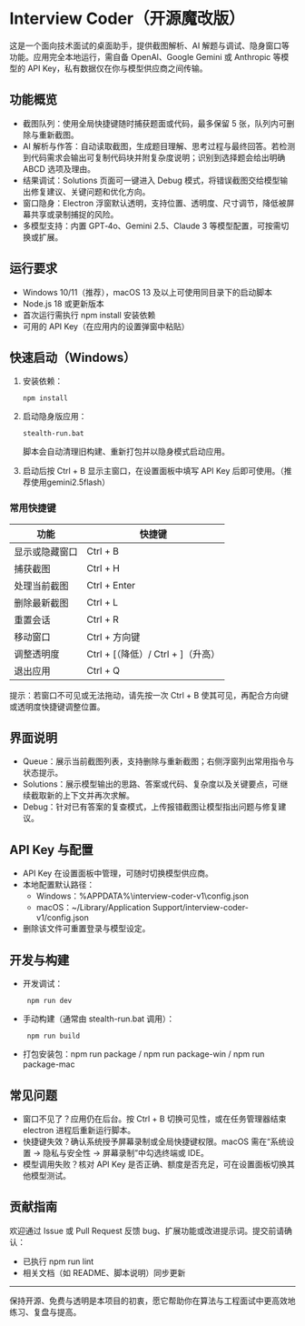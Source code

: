 # Interview Coder（开源魔改版）

这是一个面向技术面试的桌面助手，提供截图解析、AI 解题与调试、隐身窗口等功能。应用完全本地运行，需自备 OpenAI、Google Gemini 或 Anthropic 等模型的 API Key，私有数据仅在你与模型供应商之间传输。

## 功能概览
- 截图队列：使用全局快捷键随时捕获题面或代码，最多保留 5 张，队列内可删除与重新截图。
- AI 解析与作答：自动读取截图，生成题目理解、思考过程与最终回答。若检测到代码需求会输出可复制代码块并附复杂度说明；识别到选择题会给出明确 ABCD 选项及理由。
- 结果调试：Solutions 页面可一键进入 Debug 模式，将错误截图交给模型输出修复建议、关键问题和优化方向。
- 窗口隐身：Electron 浮窗默认透明，支持位置、透明度、尺寸调节，降低被屏幕共享或录制捕捉的风险。
- 多模型支持：内置 GPT‑4o、Gemini 2.5、Claude 3 等模型配置，可按需切换或扩展。

## 运行要求
- Windows 10/11（推荐），macOS 13 及以上可使用同目录下的启动脚本
- Node.js 18 或更新版本
- 首次运行需执行 npm install 安装依赖
- 可用的 API Key（在应用内的设置弹窗中粘贴）

## 快速启动（Windows）
1. 安装依赖：

       npm install

2. 启动隐身版应用：

       stealth-run.bat

   脚本会自动清理旧构建、重新打包并以隐身模式启动应用。
3. 启动后按 Ctrl + B 显示主窗口，在设置面板中填写 API Key 后即可使用。（推荐使用gemini2.5flash）

### 常用快捷键
| 功能 | 快捷键 |
| --- | --- |
| 显示或隐藏窗口 | Ctrl + B |
| 捕获截图 | Ctrl + H |
| 处理当前截图 | Ctrl + Enter |
| 删除最新截图 | Ctrl + L |
| 重置会话 | Ctrl + R |
| 移动窗口 | Ctrl + 方向键 |
| 调整透明度 | Ctrl + [（降低）/ Ctrl + ]（升高） |
| 退出应用 | Ctrl + Q |

提示：若窗口不可见或无法拖动，请先按一次 Ctrl + B 使其可见，再配合方向键或透明度快捷键调整位置。

## 界面说明
- Queue：展示当前截图列表，支持删除与重新截图；右侧浮窗列出常用指令与状态提示。
- Solutions：展示模型输出的思路、答案或代码、复杂度以及关键要点，可继续截取新的上下文并再次求解。
- Debug：针对已有答案的复查模式，上传报错截图让模型指出问题与修复建议。

## API Key 与配置
- API Key 在设置面板中管理，可随时切换模型供应商。
- 本地配置默认路径：
  - Windows：%APPDATA%\interview-coder-v1\config.json
  - macOS：~/Library/Application Support/interview-coder-v1/config.json
- 删除该文件可重置登录与模型设定。

## 开发与构建
- 开发调试：

       npm run dev

- 手动构建（通常由 stealth-run.bat 调用）：

       npm run build

- 打包安装包：npm run package / npm run package-win / npm run package-mac

## 常见问题
- 窗口不见了？应用仍在后台。按 Ctrl + B 切换可见性，或在任务管理器结束 electron 进程后重新运行脚本。
- 快捷键失效？确认系统授予屏幕录制或全局快捷键权限。macOS 需在“系统设置 → 隐私与安全性 → 屏幕录制”中勾选终端或 IDE。
- 模型调用失败？核对 API Key 是否正确、额度是否充足，可在设置面板切换其他模型测试。

## 贡献指南
欢迎通过 Issue 或 Pull Request 反馈 bug、扩展功能或改进提示词。提交前请确认：
- 已执行 npm run lint
- 相关文档（如 README、脚本说明）同步更新

---
保持开源、免费与透明是本项目的初衷，愿它帮助你在算法与工程面试中更高效地练习、复盘与提高。
